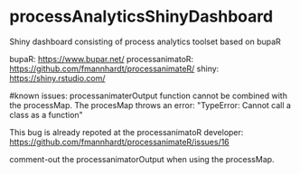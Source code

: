 # processAnalyticsShinyDashboard
Shiny dashboard consisting of process analytics toolset based on bupaR

bupaR: https://www.bupar.net/
processanimatoR: https://github.com/fmannhardt/processanimateR/
shiny: https://shiny.rstudio.com/

#known issues:
processanimaterOutput function cannot be combined with the processMap. The procesMap throws an error:
"TypeError: Cannot call a class as a function"

This bug is already repoted at the processanimatoR developer: https://github.com/fmannhardt/processanimateR/issues/16

comment-out the processanimatorOutput when using the processMap.